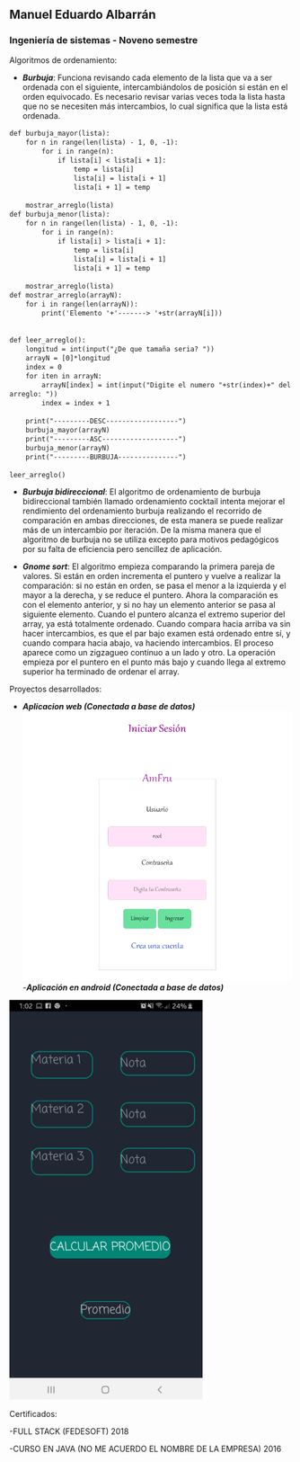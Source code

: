 ## Manuel Eduardo Albarrán
### Ingeniería de sistemas - Noveno semestre  

Algoritmos de ordenamiento:  
- ***Burbuja***: Funciona revisando cada elemento de la lista que va a ser ordenada con el siguiente, intercambiándolos de posición si están en el orden equivocado. Es necesario revisar varias veces toda la lista hasta que no se necesiten más intercambios, lo cual significa que la lista está ordenada.  
~~~
def burbuja_mayor(lista):
    for n in range(len(lista) - 1, 0, -1):
        for i in range(n):
            if lista[i] < lista[i + 1]:
                temp = lista[i]
                lista[i] = lista[i + 1]
                lista[i + 1] = temp

    mostrar_arreglo(lista)
def burbuja_menor(lista):
    for n in range(len(lista) - 1, 0, -1):
        for i in range(n):
            if lista[i] > lista[i + 1]:
                temp = lista[i]
                lista[i] = lista[i + 1]
                lista[i + 1] = temp

    mostrar_arreglo(lista)
def mostrar_arreglo(arrayN):
    for i in range(len(arrayN)):
        print('Elemento '+'-------> '+str(arrayN[i]))


def leer_arreglo():
    longitud = int(input("¿De que tamaña seria? "))
    arrayN = [0]*longitud
    index = 0
    for iten in arrayN:
        arrayN[index] = int(input("Digite el numero "+str(index)+" del arreglo: "))
        index = index + 1

    print("---------DESC------------------")
    burbuja_mayor(arrayN)
    print("---------ASC-------------------")
    burbuja_menor(arrayN)
    print("---------BURBUJA---------------")

leer_arreglo()
~~~ 

- ***Burbuja bidireccional***: El algoritmo de ordenamiento de burbuja bidireccional también llamado ordenamiento cocktail intenta mejorar el rendimiento del ordenamiento burbuja realizando el recorrido de comparación en ambas direcciones, de esta manera  se puede realizar más de un intercambio por iteración.
De la misma manera que el algoritmo de burbuja no se utiliza excepto para motivos pedagógicos por su falta de eficiencia pero sencillez de aplicación.  

- ***Gnome sort***: El algoritmo empieza comparando la primera pareja de valores. Si están en orden incrementa el puntero y vuelve a realizar la comparación: si no están en orden, se pasa el menor a la izquierda y el mayor a la derecha, y se reduce el puntero. Ahora la comparación es con el elemento anterior, y si no hay un elemento anterior se pasa al siguiente elemento. Cuando el puntero alcanza el extremo superior del array, ya está totalmente ordenado.
Cuando compara hacia arriba va sin hacer intercambios, es que el par bajo examen está ordenado entre sí, y cuando compara hacia abajo, va haciendo intercambios. El proceso aparece como un zigzagueo continuo a un lado y otro.
La operación empieza por el puntero en el punto más bajo y cuando llega al extremo superior ha terminado de ordenar el array.  




Proyectos desarrollados:

- ***Aplicacion web (Conectada a base de datos)***
![2020-04-03_00-49-14](2020-04-03_00-49-14.png)
-***Aplicación en android (Conectada a base de datos)*** 

![2020-04-03_00-53-20](2020-04-03_00-53-20.png)

Certificados:  

-FULL STACK (FEDESOFT) 2018  

-CURSO EN JAVA (NO ME ACUERDO EL NOMBRE DE LA EMPRESA) 2016



